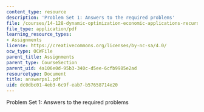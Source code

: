 ```yaml
---
content_type: resource
description: 'Problem Set 1: Answers to the required problems'
file: /courses/14-128-dynamic-optimization-economic-applications-recursive-methods-spring-2003/dc0dbc014eb36c9feab7b57658714e20_answerps1.pdf
file_type: application/pdf
learning_resource_types:
- Assignments
license: https://creativecommons.org/licenses/by-nc-sa/4.0/
ocw_type: OCWFile
parent_title: Assignments
parent_type: CourseSection
parent_uid: 4a106e0d-95b3-340c-d5ee-6cfb9985e2ad
resourcetype: Document
title: answerps1.pdf
uid: dc0dbc01-4eb3-6c9f-eab7-b57658714e20
---
```

Problem Set 1: Answers to the required problems